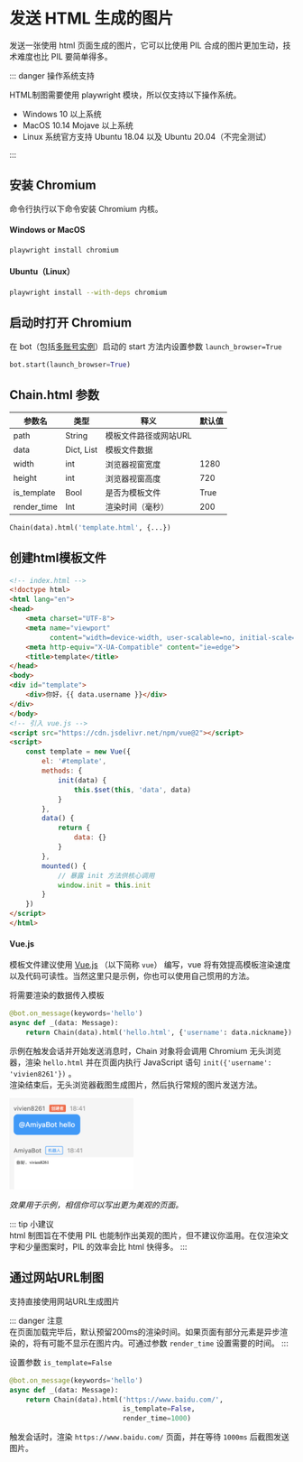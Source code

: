 # 发送 HTML 生成的图片

发送一张使用 html 页面生成的图片，它可以比使用 PIL 合成的图片更加生动，技术难度也比 PIL 要简单得多。

::: danger 操作系统支持<br>

HTML制图需要使用 playwright 模块，所以仅支持以下操作系统。

- Windows 10 以上系统
- MacOS 10.14 Mojave 以上系统
- Linux 系统官方支持 Ubuntu 18.04 以及 Ubuntu 20.04（不完全测试）

:::

## 安装 Chromium

命令行执行以下命令安装 Chromium 内核。

#### Windows or MacOS

```bash
playwright install chromium
```

#### Ubuntu（Linux）

```bash
playwright install --with-deps chromium
```

## 启动时打开 Chromium

在 bot（包括[多账号实例](/develop/basic/multipleAccounts.html#创建一个多账号实例)）启动的 start 方法内设置参数 `launch_browser=True`

```python
bot.start(launch_browser=True)
```

## Chain.html 参数

| 参数名         | 类型         | 释义           | 默认值  |
|-------------|------------|--------------|------|
| path        | String     | 模板文件路径或网站URL |      |
| data        | Dict, List | 模板文件数据       |      |
| width       | int        | 浏览器视窗宽度      | 1280 |
| height      | int        | 浏览器视窗高度      | 720  |
| is_template | Bool       | 是否为模板文件      | True |
| render_time | Int        | 渲染时间（毫秒）     | 200  |

```python
Chain(data).html('template.html', {...})
```

## **创建html模板文件**

```html
<!-- index.html -->
<!doctype html>
<html lang="en">
<head>
    <meta charset="UTF-8">
    <meta name="viewport"
          content="width=device-width, user-scalable=no, initial-scale=1.0, maximum-scale=1.0, minimum-scale=1.0">
    <meta http-equiv="X-UA-Compatible" content="ie=edge">
    <title>template</title>
</head>
<body>
<div id="template">
    <div>你好，{{ data.username }}</div>
</div>
</body>
<!-- 引入 vue.js -->
<script src="https://cdn.jsdelivr.net/npm/vue@2"></script>
<script>
    const template = new Vue({
        el: '#template',
        methods: {
            init(data) {
                this.$set(this, 'data', data)
            }
        },
        data() {
            return {
                data: {}
            }
        },
        mounted() {
            // 暴露 init 方法供核心调用
            window.init = this.init
        }
    })
</script>
</html>
```

#### **Vue.js**

模板文件建议使用 [Vue.js](https://cn.vuejs.org/) （以下简称 `vue`） 编写，vue 将有效提高模板渲染速度以及代码可读性。当然这里只是示例，你也可以使用自己惯用的方法。

将需要渲染的数据传入模板

```python
@bot.on_message(keywords='hello')
async def _(data: Message):
    return Chain(data).html('hello.html', {'username': data.nickname})
```

示例在触发会话并开始发送消息时，Chain 对象将会调用 Chromium 无头浏览器，渲染 `hello.html` 并在页面内执行 JavaScript 语句 `init({'username': 'vivien8261'})`
。<br>
渲染结束后，无头浏览器截图生成图片，然后执行常规的图片发送方法。

<img style="width: 220px" src="../../assets/examples/hello7.png" alt="image">

_效果用于示例，相信你可以写出更为美观的页面。_

::: tip 小建议 <br>
html 制图旨在不使用 PIL 也能制作出美观的图片，但不建议你滥用。在仅渲染文字和少量图案时，PIL 的效率会比 html 快得多。
:::

## **通过网站URL制图**

支持直接使用网站URL生成图片

::: danger 注意 <br>
在页面加载完毕后，默认预留200ms的渲染时间。如果页面有部分元素是异步渲染的，将有可能不显示在图片内。可通过参数 `render_time` 设置需要的时间。
:::

设置参数 `is_template=False`

```python
@bot.on_message(keywords='hello')
async def _(data: Message):
    return Chain(data).html('https://www.baidu.com/',
                            is_template=False,
                            render_time=1000)
```

触发会话时，渲染 `https://www.baidu.com/` 页面，并在等待 `1000ms` 后截图发送图片。
